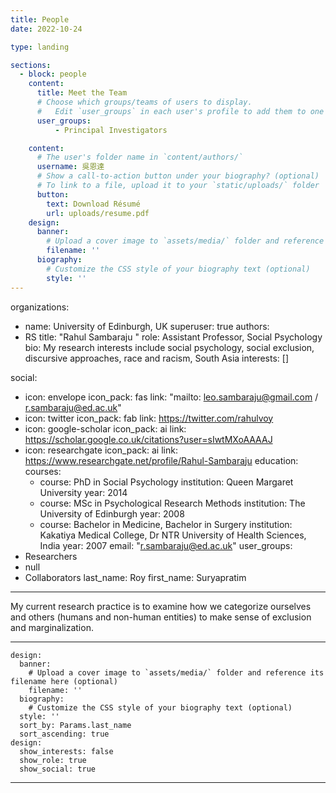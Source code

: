 ```yaml
---
title: People
date: 2022-10-24

type: landing

sections:
  - block: people
    content:
      title: Meet the Team
      # Choose which groups/teams of users to display.
      #   Edit `user_groups` in each user's profile to add them to one or more of these groups.
      user_groups:
          - Principal Investigators

    content: 
      # The user's folder name in `content/authors/`
      username: 吳恩達
      # Show a call-to-action button under your biography? (optional)
      # To link to a file, upload it to your `static/uploads/` folder
      button:
        text: Download Résumé
        url: uploads/resume.pdf
    design:
      banner:
        # Upload a cover image to `assets/media/` folder and reference its filename here (optional)
        filename: ''
      biography:
        # Customize the CSS style of your biography text (optional)
        style: ''
---
```

organizations:
  - name: University of Edinburgh, UK
superuser: true
authors:
  - RS
title: "Rahul Sambaraju "
role: Assistant Professor, Social Psychology
bio: My research interests include social psychology, social exclusion,
  discursive approaches, race and racism, South Asia
interests: []

social:
  - icon: envelope
    icon_pack: fas
    link: "mailto: leo.sambaraju@gmail.com / r.sambaraju@ed.ac.uk"
  - icon: twitter
    icon_pack: fab
    link: https://twitter.com/rahulvoy
  - icon: google-scholar
    icon_pack: ai
    link: https://scholar.google.co.uk/citations?user=sIwtMXoAAAAJ
  - icon: researchgate
    icon_pack: ai
    link: https://www.researchgate.net/profile/Rahul-Sambaraju
education:
  courses:
    - course: PhD in Social Psychology
      institution: Queen Margaret University
      year: 2014
    - course: MSc in Psychological Research Methods
      institution: The University of Edinburgh
      year: 2008
    - course: Bachelor in Medicine, Bachelor in Surgery
      institution: Kakatiya Medical College, Dr NTR University of Health Sciences, India
      year: 2007
email: "r.sambaraju@ed.ac.uk"
user_groups:
  - Researchers
  - null
  - Collaborators
last_name: Roy
first_name: Suryapratim
---
M﻿y current research practice is to examine how we categorize ourselves and others (humans and non-human entities) to make sense of exclusion and marginalization.

---
    design:
      banner:
        # Upload a cover image to `assets/media/` folder and reference its filename here (optional)
        filename: ''
      biography:
        # Customize the CSS style of your biography text (optional)
      style: ''
      sort_by: Params.last_name
      sort_ascending: true
    design:
      show_interests: false
      show_role: true
      show_social: true
---
